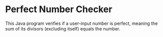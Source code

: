  # Perfect Number Checker

This Java program verifies if a user-input number is perfect, meaning the sum of its divisors (excluding itself) equals the number.
